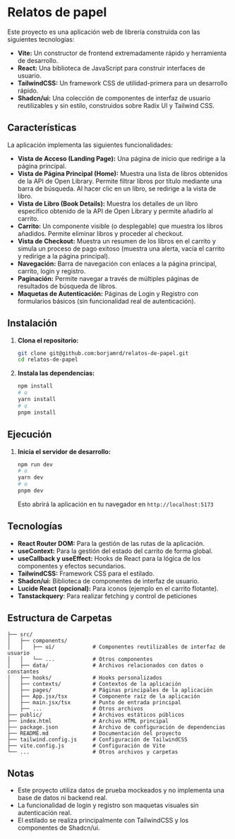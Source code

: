 # Relatos de papel

Este proyecto es una aplicación web de librería construida con las siguientes tecnologías:

- **Vite:** Un constructor de frontend extremadamente rápido y herramienta de desarrollo.
- **React:** Una biblioteca de JavaScript para construir interfaces de usuario.
- **TailwindCSS:** Un framework CSS de utilidad-primera para un desarrollo rápido.
- **Shadcn/ui:** Una colección de componentes de interfaz de usuario reutilizables y sin estilo, construidos sobre Radix UI y Tailwind CSS.

## Características

La aplicación implementa las siguientes funcionalidades:

- **Vista de Acceso (Landing Page):** Una página de inicio que redirige a la página principal.
- **Vista de Página Principal (Home):** Muestra una lista de libros obtenidos de la API de Open Library. Permite filtrar libros por título mediante una barra de búsqueda. Al hacer clic en un libro, se redirige a la vista de libro.
- **Vista de Libro (Book Details):** Muestra los detalles de un libro específico obtenido de la API de Open Library y permite añadirlo al carrito.
- **Carrito:** Un componente visible (o desplegable) que muestra los libros añadidos. Permite eliminar libros y proceder al checkout.
- **Vista de Checkout:** Muestra un resumen de los libros en el carrito y simula un proceso de pago exitoso (muestra una alerta, vacía el carrito y redirige a la página principal).
- **Navegación:** Barra de navegación con enlaces a la página principal, carrito, login y registro.
- **Paginación:** Permite navegar a través de múltiples páginas de resultados de búsqueda de libros.
- **Maquetas de Autenticación:** Páginas de Login y Registro con formularios básicos (sin funcionalidad real de autenticación).

## Instalación

1.  **Clona el repositorio:**
    ```bash
    git clone git@github.com:borjamrd/relatos-de-papel.git
    cd relatos-de-papel
    ```

2.  **Instala las dependencias:**
    ```bash
    npm install
    # o
    yarn install
    # o
    pnpm install
    ```

## Ejecución

1.  **Inicia el servidor de desarrollo:**
    ```bash
    npm run dev
    # o
    yarn dev
    # o
    pnpm dev
    ```

    Esto abrirá la aplicación en tu navegador en `http://localhost:5173`

## Tecnologías

- **React Router DOM:** Para la gestión de las rutas de la aplicación.
- **useContext:** Para la gestión del estado del carrito de forma global.
- **useCallback y useEffect:** Hooks de React para la lógica de los componentes y efectos secundarios.
- **TailwindCSS:** Framework CSS para el estilado.
- **Shadcn/ui:** Biblioteca de componentes de interfaz de usuario.
- **Lucide React (opcional):** Para iconos (ejemplo en el carrito flotante).
- **Tanstackquery**: Para realizar fetching y control de peticiones


## Estructura de Carpetas

```plaintext
├── src/
│   ├── components/        
│   │   ├── ui/            # Componentes reutilizables de interfaz de usuario
│   │   └── ...            # Otros componentes
│   ├── data/              # Archivos relacionados con datos o constantes
│   ├── hooks/             # Hooks personalizados
│   ├── contexts/          # Contextos de la aplicación
│   ├── pages/             # Páginas principales de la aplicación
│   ├── App.jsx/tsx        # Componente raíz de la aplicación
│   ├── main.jsx/tsx       # Punto de entrada principal
│   ├── ...                # Otros archivos
├── public/                # Archivos estáticos públicos
├── index.html             # Archivo HTML principal
├── package.json           # Archivo de configuración de dependencias
├── README.md              # Documentación del proyecto
├── tailwind.config.js     # Configuración de TailwindCSS
├── vite.config.js         # Configuración de Vite
└── ...                    # Otros archivos y carpetas
```

## Notas

- Este proyecto utiliza datos de prueba mockeados y no implementa una base de datos ni backend real.
- La funcionalidad de login y registro son maquetas visuales sin autenticación real.
- El estilado se realiza principalmente con TailwindCSS y los componentes de Shadcn/ui.

